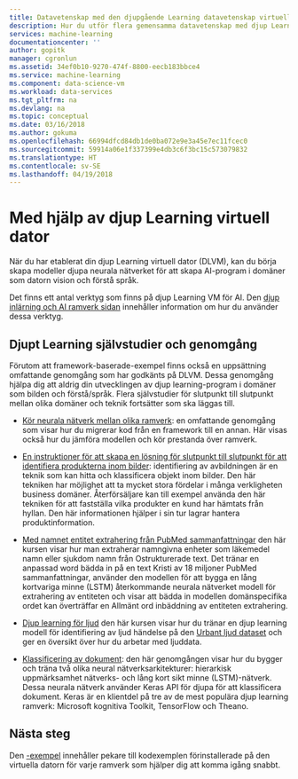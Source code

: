 ```yaml
---
title: Datavetenskap med den djupgående Learning datavetenskap virtuella datorn i Azure | Microsoft Docs
description: Hur du utför flera gemensamma datavetenskap med djup Learning datavetenskap VM.
services: machine-learning
documentationcenter: ''
author: gopitk
manager: cgronlun
ms.assetid: 34ef0b10-9270-474f-8800-eecb183bbce4
ms.service: machine-learning
ms.component: data-science-vm
ms.workload: data-services
ms.tgt_pltfrm: na
ms.devlang: na
ms.topic: conceptual
ms.date: 03/16/2018
ms.author: gokuma
ms.openlocfilehash: 66994dfcd84db1de0ba072e9e3a45e7ec11fcec0
ms.sourcegitcommit: 59914a06e1f337399e4db3c6f3bc15c573079832
ms.translationtype: HT
ms.contentlocale: sv-SE
ms.lasthandoff: 04/19/2018
---
```

# <a name="using-the-deep-learning-virtual-machine"></a>Med hjälp av djup Learning virtuell dator

När du har etablerat din djup Learning virtuell dator (DLVM), kan du börja skapa modeller djupa neurala nätverket för att skapa AI-program i domäner som datorn vision och förstå språk. 

Det finns ett antal verktyg som finns på djup Learning VM för AI. Den [djup inlärning och AI ramverk sidan](dsvm-deep-learning-ai-frameworks.md) innehåller information om hur du använder dessa verktyg. 

## <a name="deep-learning-tutorials-and-walkthroughs"></a>Djupt Learning självstudier och genomgång

Förutom att framework-baserade-exempel finns också en uppsättning omfattande genomgång som har godkänts på DLVM. Dessa genomgång hjälpa dig att aldrig din utvecklingen av djup learning-program i domäner som bilden och förstå/språk. Flera självstudier för slutpunkt till slutpunkt mellan olika domäner och teknik fortsätter som ska läggas till.   


- [Kör neurala nätverk mellan olika ramverk](https://github.com/ilkarman/DeepLearningFrameworks): en omfattande genomgång som visar hur du migrerar kod från en framework till en annan. Här visas också hur du jämföra modellen och kör prestanda över ramverk. 

- [En instruktioner för att skapa en lösning för slutpunkt till slutpunkt för att identifiera produkterna inom bilder](https://github.com/Azure/cortana-intelligence-product-detection-from-images): identifiering av avbildningen är en teknik som kan hitta och klassificera objekt inom bilder. Den här tekniken har möjlighet att ta mycket stora fördelar i många verkligheten business domäner. Återförsäljare kan till exempel använda den här tekniken för att fastställa vilka produkter en kund har hämtats från hyllan. Den här informationen hjälper i sin tur lagrar hantera produktinformation. 

- [Med namnet entitet extrahering från PubMed sammanfattningar](https://docs.microsoft.com/en-us/azure/machine-learning/preview/scenario-tdsp-biomedical-recognition) den här kursen visar hur man extraherar namngivna enheter som läkemedel namn eller sjukdom namn från Ostrukturerade text. Det tränar en anpassad word bädda in på en text Kristi av 18 miljoner PubMed sammanfattningar, använder den modellen för att bygga en lång kortvariga minne (LSTM) återkommande neurala nätverket modell för extrahering av entiteten och visar att bädda in modellen domänspecifika ordet kan överträffar en Allmänt ord inbäddning av entiteten extrahering.

- [Djup learning för ljud](https://blogs.technet.microsoft.com/machinelearning/2018/01/30/hearing-ai-getting-started-with-deep-learning-for-audio-on-azure/) den här kursen visar hur du tränar en djup learning modell för identifiering av ljud händelse på den [Urbant ljud dataset](https://serv.cusp.nyu.edu/projects/urbansounddataset/urbansound8k.html) och ger en översikt över hur du arbetar med ljuddata.

- [Klassificering av dokument](https://github.com/anargyri/lstm_han): den här genomgången visar hur du bygger och träna två olika neural nätverksarkitekturer: hierarkisk uppmärksamhet nätverks- och lång kort sikt minne (LSTM)-nätverk. Dessa neurala nätverk använder Keras API för djupa för att klassificera dokument. Keras är en klientdel på tre av de mest populära djup learning ramverk: Microsoft kognitiva Toolkit, TensorFlow och Theano.

## <a name="next-steps"></a>Nästa steg

Den [-exempel](dsvm-samples-and-walkthroughs.md) innehåller pekare till kodexemplen förinstallerade på den virtuella datorn för varje ramverk som hjälper dig att komma igång snabbt. 
